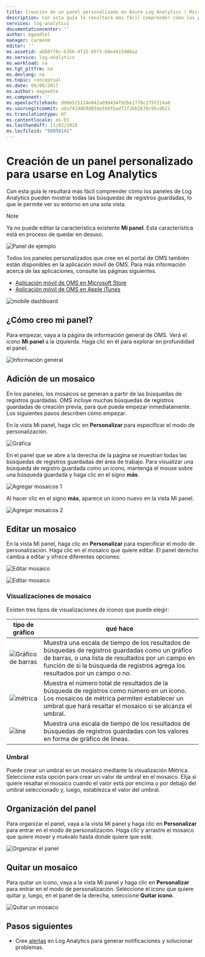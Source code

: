 ```yaml
---
title: Creación de un panel personalizado en Azure Log Analytics | Microsoft Docs
description: Con esta guía le resultará más fácil comprender cómo los paneles de Log Analytics pueden mostrar todas las búsquedas de registros guardadas, lo que le permite ver su entorno en una sola vista.
services: log-analytics
documentationcenter: ''
author: mgoedtel
manager: carmonm
editor: ''
ms.assetid: abb07f6c-b356-4f15-85f5-60e4415d0ba2
ms.service: log-analytics
ms.workload: na
ms.tgt_pltfrm: na
ms.devlang: na
ms.topic: conceptual
ms.date: 08/08/2017
ms.author: magoedte
ms.component: ''
ms.openlocfilehash: d906515214e042a09d434f02be1778c275f214a8
ms.sourcegitcommit: ada7419db9d03de550fbadf2f2bb2670c95cdb21
ms.translationtype: HT
ms.contentlocale: es-ES
ms.lasthandoff: 11/02/2018
ms.locfileid: "50958141"
---
```

# <a name="create-a-custom-dashboard-for-use-in-log-analytics"></a>Creación de un panel personalizado para usarse en Log Analytics

Con esta guía le resultará más fácil comprender cómo los paneles de Log Analytics pueden mostrar todas las búsquedas de registros guardadas, lo que le permite ver su entorno en una sola vista.

>[!NOTE]
> Ya no puede editar la característica existente **Mi panel**. Esta característica está en proceso de quedar en desuso.

![Panel de ejemplo](./media/log-analytics-dashboards/oms-dashboards-example-dash.png)

Todos los paneles personalizados que cree en el portal de OMS también están disponibles en la aplicación móvil de OMS. Para más información acerca de las aplicaciones, consulte las páginas siguientes.

* [Aplicación móvil de OMS en Microsoft Store](http://www.windowsphone.com/store/app/operational-insights/4823b935-83ce-466c-82bb-bd0a3f58d865)
* [Aplicación móvil de OMS en Apple iTunes](https://itunes.apple.com/app/microsoft-operations-management/id1042424859?mt=8)

![mobile dashboard](./media/log-analytics-dashboards/oms-search-mobile.png)

## <a name="how-do-i-create-my-dashboard"></a>¿Cómo creo mi panel?
Para empezar, vaya a la página de información general de OMS. Verá el icono **Mi panel** a la izquierda. Haga clic en él para explorar en profundidad el panel.

![Información general](./media/log-analytics-dashboards/oms-dashboards-overview.png)

## <a name="adding-a-tile"></a>Adición de un mosaico
En los paneles, los mosaicos se generan a partir de las búsquedas de registros guardadas. OMS incluye muchas búsquedas de registros guardadas de creación previa, para que pueda empezar inmediatamente. Los siguientes pasos describen cómo empezar.

En la vista Mi panel, haga clic en **Personalizar** para especificar el modo de personalización.

![Gráfica](./media/log-analytics-dashboards/oms-dashboards-pictorial01.png)

 En el panel que se abre a la derecha de la página se muestran todas las búsquedas de registros guardadas del área de trabajo. Para visualizar una búsqueda de registro guardada como un icono, mantenga el mouse sobre una búsqueda guardada y haga clic en el signo **más**.

![Agregar mosaicos 1](./media/log-analytics-dashboards/oms-dashboards-pictorial02.png)

Al hacer clic en el signo **más**, aparece un icono nuevo en la vista Mi panel.

![Agregar mosaicos 2](./media/log-analytics-dashboards/oms-dashboards-pictorial03.png)

## <a name="edit-a-tile"></a>Editar un mosaico
En la vista Mi panel, haga clic en **Personalizar** para especificar el modo de personalización. Haga clic en el mosaico que quiere editar. El panel derecho cambia a editar y ofrece diferentes opciones:

![Editar mosaico](./media/log-analytics-dashboards/oms-dashboards-pictorial04.png)

![Editar mosaico](./media/log-analytics-dashboards/oms-dashboards-pictorial05.png)

### <a name="tile-visualizations"></a>Visualizaciones de mosaico
Existen tres tipos de visualizaciones de iconos que puede elegir:

| tipo de gráfico | qué hace |
| --- | --- |
| ![Gráfico de barras](./media/log-analytics-dashboards/oms-dashboards-bar-chart.png) |Muestra una escala de tiempo de los resultados de búsquedas de registros guardadas como un gráfico de barras, o una lista de resultados por un campo en función de si la búsqueda de registros agrega los resultados por un campo o no. |
| ![métrica](./media/log-analytics-dashboards/oms-dashboards-metric.png) |Muestra el número total de resultados de la búsqueda de registros como número en un icono. Los mosaicos de métrica permiten establecer un umbral que hará resaltar el mosaico si se alcanza el umbral. |
| ![line](./media/log-analytics-dashboards/oms-dashboards-line.png) |Muestra una escala de tiempo de los resultados de búsquedas de registros guardadas con los valores en forma de gráfico de líneas. |

### <a name="threshold"></a>Umbral
Puede crear un umbral en un mosaico mediante la visualización Métrica. Seleccione esta opción para crear un valor de umbral en el mosaico. Elija si quiere resaltar el mosaico cuando el valor está por encima o por debajo del umbral seleccionado y, luego, establezca el valor del umbral.

## <a name="organizing-the-dashboard"></a>Organización del panel
Para organizar el panel, vaya a la vista Mi panel y haga clic en **Personalizar** para entrar en el modo de personalización. Haga clic y arrastre el mosaico que quiere mover y muévalo hasta donde quiere que esté.

![Organizar el panel](./media/log-analytics-dashboards/oms-dashboards-organize.png)

## <a name="remove-a-tile"></a>Quitar un mosaico
Para quitar un icono, vaya a la vista Mi panel y haga clic en **Personalizar** para entrar en el modo de personalización. Seleccione el icono que quiere quitar y, luego, en el panel de la derecha, seleccione **Quitar icono**.

![Quitar un mosaico](./media/log-analytics-dashboards/oms-dashboards-remove-tile.png)

## <a name="next-steps"></a>Pasos siguientes
* Cree [alertas](../monitoring-and-diagnostics/monitoring-overview-unified-alerts.md) en Log Analytics para generar notificaciones y solucionar problemas.
